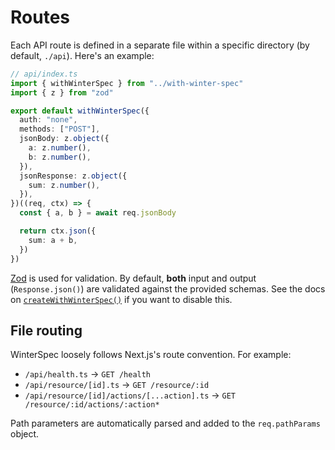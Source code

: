 # Routes

Each API route is defined in a separate file within a specific directory (by default, `./api`). Here's an example:

```ts
// api/index.ts
import { withWinterSpec } from "../with-winter-spec"
import { z } from "zod"

export default withWinterSpec({
  auth: "none",
  methods: ["POST"],
  jsonBody: z.object({
    a: z.number(),
    b: z.number(),
  }),
  jsonResponse: z.object({
    sum: z.number(),
  }),
})((req, ctx) => {
  const { a, b } = await req.jsonBody

  return ctx.json({
    sum: a + b,
  })
})
```

[Zod](https://github.com/colinhacks/zod) is used for validation. By default, **both** input and output (`Response.json()`) are validated against the provided schemas. See the docs on [`createWithWinterSpec()`](./global-route-config.md) if you want to disable this.

## File routing

WinterSpec loosely follows Next.js's route convention. For example:

- `/api/health.ts` -> `GET /health`
- `/api/resource/[id].ts` -> `GET /resource/:id`
- `/api/resource/[id]/actions/[...action].ts` -> `GET /resource/:id/actions/:action*`

Path parameters are automatically parsed and added to the `req.pathParams` object.
